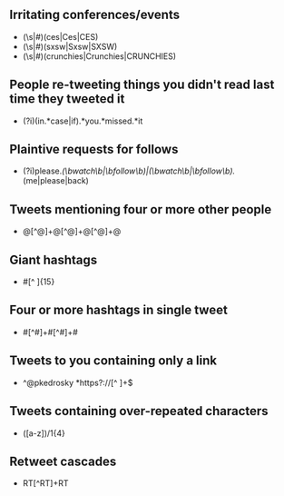 Irritating conferences/events
-----------------------------------
- (\s|#)(ces|Ces|CES)
- (\s|#)(sxsw|Sxsw|SXSW)
- (\s|#)(crunchies|Crunchies|CRUNCHIES)

People re-tweeting things you didn't read last time they tweeted it
-------------
- (?i)(in.*case|if).*you.*missed.*it

Plaintive requests for follows
-------------
- (?i)please.*(\bwatch\b|\bfollow\b)|(\bwatch\b|\bfollow\b).*(me|please|back)

Tweets mentioning four or more other people
-------------
- @[^@]+@[^@]+@[^@]+@

Giant hashtags
-------------
- #[^ ]{15}

Four or more hashtags in single tweet
-------------
- #[^#]+#[^#]+#

Tweets to you containing only a link
--------------
- ^@pkedrosky *https?://[^ ]+$

Tweets containing over-repeated characters
-------------
- ([a-z])/1{4}

Retweet cascades
-------------
- RT[^RT]+RT
